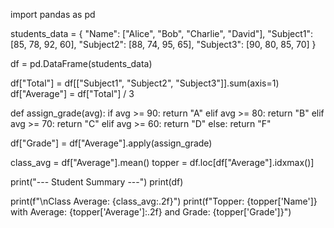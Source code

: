 
import pandas as pd

students_data = {
    "Name": ["Alice", "Bob", "Charlie", "David"],
    "Subject1": [85, 78, 92, 60],
    "Subject2": [88, 74, 95, 65],
    "Subject3": [90, 80, 85, 70]
}

df = pd.DataFrame(students_data)

df["Total"] = df[["Subject1", "Subject2", "Subject3"]].sum(axis=1)
df["Average"] = df["Total"] / 3

def assign_grade(avg):
    if avg >= 90:
        return "A"
    elif avg >= 80:
        return "B"
    elif avg >= 70:
        return "C"
    elif avg >= 60:
        return "D"
    else:
        return "F"

df["Grade"] = df["Average"].apply(assign_grade)

class_avg = df["Average"].mean()
topper = df.loc[df["Average"].idxmax()]

print("--- Student Summary ---")
print(df)

print(f"\nClass Average: {class_avg:.2f}")
print(f"Topper: {topper['Name']} with Average: {topper['Average']:.2f} and Grade: {topper['Grade']}")
